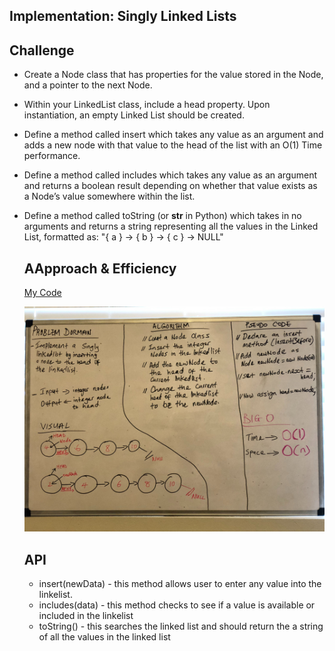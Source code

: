 ## Implementation: Singly Linked Lists

## Challenge
- Create a Node class that has properties for the value stored in the Node, and a pointer to the next Node.
- Within your LinkedList class, include a head property. Upon instantiation, an empty Linked List should be created.
- Define a method called insert which takes any value as an argument and adds a new node with that value to the head of the list with an O(1) Time performance.
- Define a method called includes which takes any value as an argument and returns a boolean result depending on whether that value exists as a Node’s value somewhere within the list.
- Define a method called toString (or __str__ in Python) which takes in no arguments and returns a string representing all the values in the Linked List, formatted as:
  "{ a } -> { b } -> { c } -> NULL"
  
  ## AApproach & Efficiency
  [My Code](https://github.com/jjblues86/data-structures-and-algorithms-/blob/master/Data-Structures/src/main/java/Data/LinkedList/LinkedList.java)
  
  ![](../assets/LinkedList.jpg)
  
  ## API
  - insert(newData) - this method allows user to enter any value into the linkelist.
  - includes(data) - this method checks to see if a value is available or included in the linkelist
  - toString() - this searches the linked list and should return the a string of all the values in the linked list
  
  
  
  
